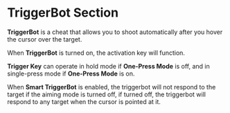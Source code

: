 # TriggerBot Section

**TriggerBot** is a cheat that allows you to shoot automatically after you hover the cursor over the target.

When **TriggerBot** is turned on, the activation key will function.

**Trigger Key** can operate in hold mode if **One-Press Mode** is off, and in single-press mode if **One-Press Mode** is on.

When **Smart TriggerBot** is enabled, the triggerbot will not respond to the target if the aiming mode is turned off, if turned off, the triggerbot will respond to any target when the cursor is pointed at it.